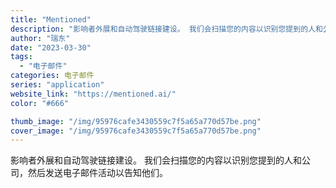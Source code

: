 ```yaml
---
title: "Mentioned"
description: "影响者外展和自动驾驶链接建设。 我们会扫描您的内容以识别您提到的人和公司，然后发送电子邮件活动以告知他们。"
author: "瑞东"
date: "2023-03-30"
tags:
  - "电子邮件"
categories: 电子邮件
series: "application"
website_link: "https://mentioned.ai/"
color: "#666"

thumb_image: "/img/95976cafe3430559c7f5a65a770d57be.png"
cover_image: "/img/95976cafe3430559c7f5a65a770d57be.png"
---
```


影响者外展和自动驾驶链接建设。 我们会扫描您的内容以识别您提到的人和公司，然后发送电子邮件活动以告知他们。